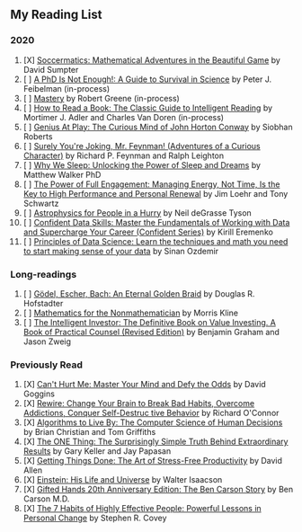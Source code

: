 ## My Reading List

### 2020

1. [X] [Soccermatics: Mathematical Adventures in the Beautiful Game](https://www.amazon.com/gp/product/1472924142/ref=ppx_yo_dt_b_asin_title_o00_s00?ie=UTF8&psc=1) by David Sumpter
2. [ ] [A PhD Is Not Enough!: A Guide to Survival in Science](https://www.amazon.com/gp/product/0465022227/ref=ppx_yo_dt_b_search_asin_image?ie=UTF8&psc=1) by Peter J. Feibelman (in-process)
3. [ ] [Mastery](https://www.amazon.com/gp/product/014312417X/ref=ppx_yo_dt_b_search_asin_image?ie=UTF8&psc=1) by Robert Greene (in-process)
4. [ ] [How to Read a Book: The Classic Guide to Intelligent Reading](https://www.amazon.com/gp/product/0671212095/ref=ppx_yo_dt_b_search_asin_image?ie=UTF8&psc=1) by Mortimer J. Adler and Charles Van Doren (in-process)
5. [ ] [Genius At Play: The Curious Mind of John Horton Conway](https://www.amazon.com/gp/product/1620405954/ref=ppx_yo_dt_b_asin_title_o00_s00?ie=UTF8&psc=1) by Siobhan Roberts
6. [ ] [Surely You're Joking, Mr. Feynman! (Adventures of a Curious Character)](https://www.amazon.com/gp/product/0393316041/ref=ppx_yo_dt_b_search_asin_image?ie=UTF8&psc=1) by Richard P. Feynman and Ralph Leighton
7. [ ] [Why We Sleep: Unlocking the Power of Sleep and Dreams](https://www.amazon.com/gp/product/1501144324/ref=ppx_yo_dt_b_search_asin_image?ie=UTF8&psc=1) by Matthew Walker PhD
8. [ ] [The Power of Full Engagement: Managing Energy, Not Time, Is the Key to High Performance and Personal Renewal](https://www.amazon.com/gp/product/0743226755/ref=ppx_yo_dt_b_search_asin_image?ie=UTF8&psc=1) by Jim Loehr and Tony Schwartz
9. [ ] [Astrophysics for People in a Hurry](https://www.amazon.com/gp/product/0393609391/ref=ppx_yo_dt_b_search_asin_image?ie=UTF8&psc=1) by Neil deGrasse Tyson
10. [ ] [Confident Data Skills: Master the Fundamentals of Working with Data and Supercharge Your Career (Confident Series)](https://www.amazon.com/gp/product/0749481544/ref=ppx_yo_dt_b_search_asin_image?ie=UTF8&psc=1) by Kirill Eremenko
11. [ ] [Principles of Data Science: Learn the techniques and math you need to start making sense of your data](https://www.amazon.com/gp/product/1785887912/ref=ppx_yo_dt_b_search_asin_image?ie=UTF8&psc=1) by Sinan Ozdemir

### Long-readings

1. [ ] [Gödel, Escher, Bach: An Eternal Golden Braid](https://www.amazon.com/gp/product/0465026567/ref=ppx_yo_dt_b_search_asin_image?ie=UTF8&psc=1) by Douglas R. Hofstadter
1. [ ] [Mathematics for the Nonmathematician](https://www.amazon.com/gp/product/0486248232/ref=ppx_yo_dt_b_search_asin_image?ie=UTF8&psc=1) by Morris Kline
1. [ ] [The Intelligent Investor: The Definitive Book on Value Investing. A Book of Practical Counsel (Revised Edition)](https://www.amazon.com/gp/product/0060555661/ref=ppx_yo_dt_b_search_asin_image?ie=UTF8&psc=1) by Benjamin Graham and Jason Zweig 


### Previously Read

1. [X] [Can't Hurt Me: Master Your Mind and Defy the Odds](https://www.amazon.com/gp/product/1544512287/ref=ppx_yo_dt_b_search_asin_image?ie=UTF8&psc=1) by David Goggins
1. [X] [Rewire: Change Your Brain to Break Bad Habits, Overcome Addictions, Conquer Self-Destruc tive Behavior](https://www.amazon.com/gp/product/0147516323/ref=ppx_yo_dt_b_search_asin_image?ie=UTF8&psc=1) by Richard O'Connor
1. [X] [Algorithms to Live By: The Computer Science of Human Decisions](https://www.amazon.com/gp/product/1627790365/ref=ppx_yo_dt_b_search_asin_image?ie=UTF8&psc=1) by Brian Christian and Tom Griffiths
1. [X] [The ONE Thing: The Surprisingly Simple Truth Behind Extraordinary Results](https://www.amazon.com/gp/product/B00C1BHQXK/ref=ppx_yo_dt_b_search_asin_image?ie=UTF8&psc=1) by Gary Keller and Jay Papasan
1. [X] [Getting Things Done: The Art of Stress-Free Productivity](https://www.amazon.com/gp/product/0143126563/ref=ppx_yo_dt_b_search_asin_image?ie=UTF8&psc=1) by David Allen
1. [X] [Einstein: His Life and Universe](https://www.amazon.com/gp/product/B000PC0S0K/ref=ppx_yo_dt_b_search_asin_image?ie=UTF8&psc=1) by Walter Isaacson
1. [X] [Gifted Hands 20th Anniversary Edition: The Ben Carson Story](https://www.amazon.com/gp/product/B004R1PVR0/ref=ppx_yo_dt_b_search_asin_image?ie=UTF8&psc=1) by Ben Carson M.D.
1. [X] [The 7 Habits of Highly Effective People: Powerful Lessons in Personal Change](https://www.amazon.com/gp/product/1451639619/ref=ppx_yo_dt_b_search_asin_image?ie=UTF8&psc=1) by Stephen R. Covey

